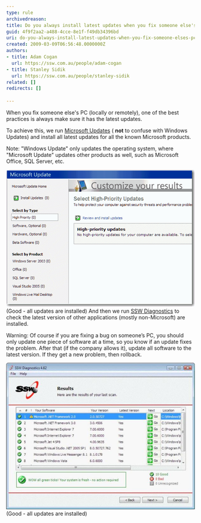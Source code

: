 ```yaml
---
type: rule
archivedreason: 
title: Do you always install latest updates when you fix someone else's PC?
guid: 4f9f2aa2-a488-4cce-8e1f-f49db34396bd
uri: do-you-always-install-latest-updates-when-you-fix-someone-elses-pc
created: 2009-03-09T06:56:48.0000000Z
authors:
- title: Adam Cogan
  url: https://ssw.com.au/people/adam-cogan
- title: Stanley Sidik
  url: https://ssw.com.au/people/stanley-sidik
related: []
redirects: []

---
```


When you fix someone else's PC (locally or remotely), one of the best practices is always make sure it has the latest updates.  

<!--endintro-->

To achieve this, we run [Microsoft Updates](http://www.ssw.com.au/ssw/Redirect/MicrosoftUpdate.htm) ( **not** to confuse with Windows Updates) and install all latest updates for all the known Microsoft products.

Note: "Windows Update" only updates the operating system, where "Microsoft Update" updates other products as well, such as Microsoft Office, SQL Server, etc.

![Microsoft Update](MicrosoftUpdateGood.gif)(Good - all updates are installed)
And then we run [SSW Diagnostics](http://www.ssw.com.au/ssw/Diagnostics) to check the latest version of other applications (mostly non-Microsoft) are installed.

Warning: Of course if you are fixing a bug on someone’s PC, you should only update one piece of software at a time, so you know if an update fixes the problem. After that (if the company allows it), update all software to the latest version. If they get a new problem, then rollback.

![SSW Diagnostics](DiagnosticsGood_small.jpg)(Good - all updates are installed)
